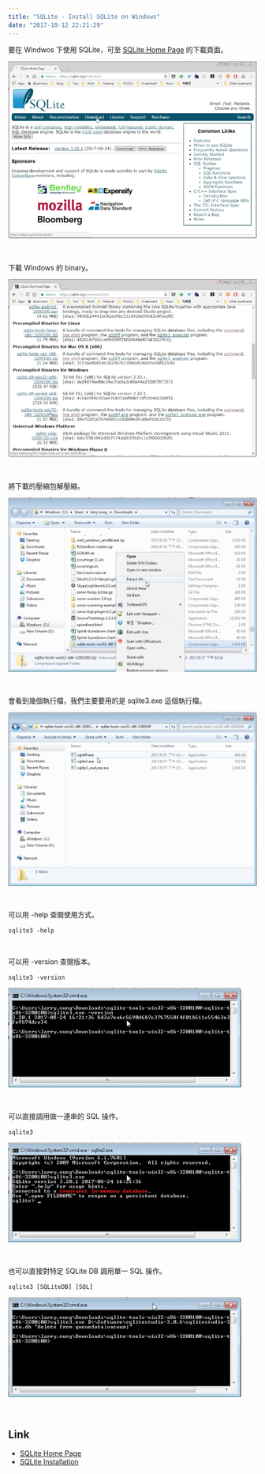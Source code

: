 ```yaml
---
title: "SQLite - Install SQLite on Windows"
date: "2017-10-12 22:21:29"
---
```



要在 Windwos 下使用 SQLite，可至 [SQLite Home Page](https://www.sqlite.org/) 的下載頁面。  

<!-- More -->

![1.png](1.png)

<br/>


下載 Windows 的 binary。  

![2.png](2.png)

<br/>


將下載的壓縮包解壓縮。  

![3.png](3.png)

<br/>


會看到幾個執行檔，我們主要要用的是 sqlite3.exe 這個執行檔。  

![4.png](4.png)

<br/>


可以用 -help 查閱使用方式。

    sqlite3 -help

<br/>


可以用 -version 查閱版本。  

    sqlite3 -version

![5.png](5.png)

<br/>


可以直接調用做一連串的 SQL 操作。  

    sqlite3

![6.png](6.png)

<br/>


也可以直接對特定 SQLite DB 調用單一 SQL 操作。  

    sqlite3 [SQLiteDB] [SQL]

![7.png](7.png)

<br/>


Link
----
* [SQLite Home Page](https://www.sqlite.org/)
* [SQLite Installation](https://www.tutorialspoint.com/sqlite/sqlite_installation.htm)
